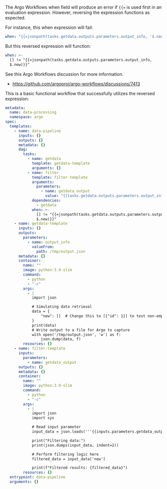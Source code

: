 The Argo Workflows when field will produce an error if `{{=` is used first in an evaluation expression. However, reversing the expression functions as expected.

For instance, this when expression will fail:

```yaml
when: "{{=jsonpath(tasks.getdata.outputs.parameters.output_info, '$.new' != []}} "
```

But this reversed expression will function:

```yaml
when: >-
  [] != "{{=jsonpath(tasks.getdata.outputs.parameters.output_info,
  $.new)}}"
```

See this Argo Workflows discussion for more information.

- https://github.com/argoproj/argo-workflows/discussions/7413

This is a basic functional workflow that successfully utilizes the reversed expression:

```yaml
metadata:
  name: data-processing
  namespace: argo
spec:
  templates:
    - name: data-pipeline
      inputs: {}
      outputs: {}
      metadata: {}
      dag:
        tasks:
          - name: getdata
            template: getdata-template
            arguments: {}
          - name: filter
            template: filter-template
            arguments:
              parameters:
                - name: getdata_output
                  value: "{{tasks.getdata.outputs.parameters.output_info}}"
            dependencies:
              - getdata
            when: >-
              [] != "{{=jsonpath(tasks.getdata.outputs.parameters.output_info,
              $.new)}}"
    - name: getdata-template
      inputs: {}
      outputs:
        parameters:
          - name: output_info
            valueFrom:
              path: /tmp/output.json
      metadata: {}
      container:
        name: ""
        image: python:3.9-slim
        command:
          - python
          - "-c"
        args:
          - |
            import json

            # Simulating data retrieval
            data = {
                "new": []  # Change this to [{"id": 1}] to test non-empty case
            }
            print(data)
            # Write output to a file for Argo to capture
            with open('/tmp/output.json', 'w') as f:
                json.dump(data, f)
        resources: {}
    - name: filter-template
      inputs:
        parameters:
          - name: getdata_output
      outputs: {}
      metadata: {}
      container:
        name: ""
        image: python:3.9-slim
        command:
          - python
          - "-c"
        args:
          - |
            import json
            import sys

            # Read input parameter
            input_data = json.loads('''{{inputs.parameters.getdata_output}}''')

            print("Filtering data:")
            print(json.dumps(input_data, indent=2))

            # Perform filtering logic here
            filtered_data = input_data['new']

            print(f"Filtered results: {filtered_data}")
        resources: {}
  entrypoint: data-pipeline
  arguments: {}
```
